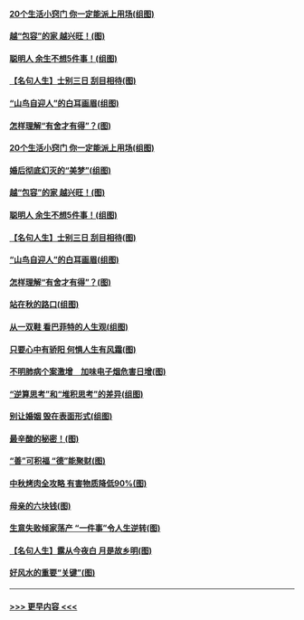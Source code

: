 #### [20个生活小窍门 你一定能派上用场(组图)](../pages/p8/907510.md?t=09160933) 
#### [越“包容”的家 越兴旺！(图)](../pages/p8/907328.md?t=09160933) 
#### [聪明人 余生不想5件事！(组图)](../pages/p8/907364.md?t=09160933) 
#### [【名句人生】士别三日 刮目相待(图)](../pages/p8/906988.md?t=09160933) 
#### [“山鸟自迎人”的白耳画眉(组图)](../pages/p8/907332.md?t=09160933) 
#### [怎样理解“有舍才有得”？(图)](../pages/p8/906872.md?t=09160933) 
#### [20个生活小窍门 你一定能派上用场(组图)](../pages/p8/907510.md?t=09160933) 
#### [婚后彻底幻灭的“美梦”(组图)](../pages/p8/907500.md?t=09160933) 
#### [越“包容”的家 越兴旺！(图)](../pages/p8/907328.md?t=09160933) 
#### [聪明人 余生不想5件事！(组图)](../pages/p8/907364.md?t=09160933) 
#### [【名句人生】士别三日 刮目相待(图)](../pages/p8/906988.md?t=09160933) 
#### [“山鸟自迎人”的白耳画眉(组图)](../pages/p8/907332.md?t=09160933) 
#### [怎样理解“有舍才有得”？(图)](../pages/p8/906872.md?t=09160933) 
#### [站在秋的路口(组图)](../pages/p8/906914.md?t=09160933) 
#### [从一双鞋 看巴菲特的人生观(组图)](../pages/p8/907311.md?t=09160933) 
#### [只要心中有骄阳 何惧人生有风霜(图)](../pages/p8/907320.md?t=09160933) 
#### [不明肺病个案激增　加味电子烟危害日增(图)](../pages/p8/907307.md?t=09160933) 
#### [“逆算思考”和“堆积思考”的差异(组图)](../pages/p8/907229.md?t=09160933) 
#### [别让婚姻 毁在表面形式(组图)](../pages/p8/907118.md?t=09160933) 
#### [最辛酸的秘密！(图)](../pages/p8/906327.md?t=09160933) 
#### [“善”可积福 “德”能聚财(图)](../pages/p8/906906.md?t=09160933) 
#### [中秋烤肉全攻略 有害物质降低90%(图)](../pages/p8/907227.md?t=09160933) 
#### [母亲的六块钱(图)](../pages/p8/907107.md?t=09160933) 
#### [生意失败倾家荡产 “一件事”令人生逆转(图)](../pages/p8/907101.md?t=09160933) 
#### [【名句人生】露从今夜白 月是故乡明(图)](../pages/p8/906558.md?t=09160933) 
#### [好风水的重要“关键”(图)](../pages/p8/907087.md?t=09160933) 

----
#### [ >>> 更早内容 <<< ](../indexes/p8-earlier.md)
